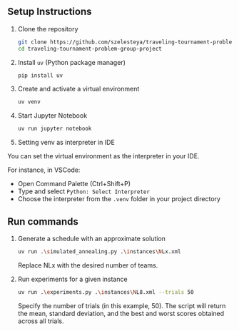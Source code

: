 ## Setup Instructions

1. Clone the repository

    ```sh
    git clone https://github.com/szelesteya/traveling-tournament-problem-group-project
    cd traveling-tournament-problem-group-project
    ```

2. Install `uv` (Python package manager)

    ```sh
    pip install uv
    ```

3. Create and activate a virtual environment

    ```sh
    uv venv
    ```

4. Start Jupyter Notebook

    ```sh
    uv run jupyter notebook
    ```

5. Setting venv as interpreter in IDE

You can set the virtual environment as the interpreter in your IDE.

For instance, in VSCode:
- Open Command Palette (Ctrl+Shift+P)
- Type and select `Python: Select Interpreter`
- Choose the interpreter from the `.venv` folder in your project directory

## Run commands
1. Generate a schedule with an approximate solution

    ```sh
    uv run .\simulated_annealing.py .\instances\NLx.xml
    ```
    Replace NLx with the desired number of teams.

2. Run experiments for a given instance
    
    ```sh
    uv run .\experiments.py .\instances\NL8.xml --trials 50
    ```
    Specify the number of trials (in this example, 50).
    The script will return the mean, standard deviation, and the best and worst scores obtained across all trials.
